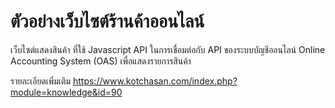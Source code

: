 # ตัวอย่างเว็บไซต์ร้านค้าออนไลน์
เว็บไซต์แสดงสินค้า ที่ใช้ Javascript API ในการเชื่อมต่อกับ API ของระบบบัญชีออนไลน์ Online Accounting System (OAS)
เพื่อแสดงรายการสินค้า

รายละเอียดเพิ่มเติม https://www.kotchasan.com/index.php?module=knowledge&id=90